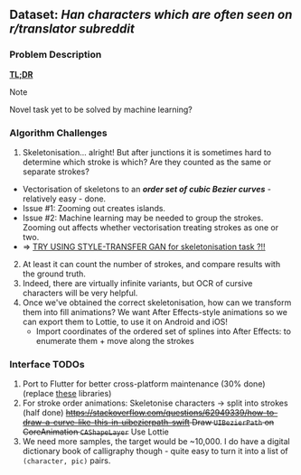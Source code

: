 ## Dataset: *Han characters which are often seen on r/translator subreddit*
### Problem Description
[**TL;DR**](https://www.google.com/search?q=site%3Ahttps%3A%2F%2Fwww.reddit.com%2Fr%2Ftranslator%2F+cursive+chinese&oq=site%3Ahttps%3A%2F%2Fwww.reddit.com%2Fr%2Ftranslator%2F+cursive+chinese&gs_lcrp=EgZjaHJvbWUyBggAEEUYOTIGCAEQRRg60gEINTU2N2owajSoAgCwAgE&sourceid=chrome&ie=UTF-8)
> [!NOTE]
> Novel task yet to be solved by machine learning?
### Algorithm Challenges
1. Skeletonisation... alright! But after junctions it is sometimes hard to determine which stroke is which? Are they counted as the same or separate strokes?
  * Vectorisation of skeletons to an ***order set of cubic Bezier curves*** - relatively easy - done.
  * Issue #1: Zooming out creates islands.
  * Issue #2: Machine learning may be needed to group the strokes. Zooming out affects whether vectorisation treating strokes as one or two.
  * => <ins>TRY USING STYLE-TRANSFER GAN for skeletonisation task ?!!</ins>
2. At least it can count the number of strokes, and compare results with the ground truth.
3. Indeed, there are virtually infinite variants, but OCR of cursive characters will be very helpful.
4. Once we've obtained the correct skeletonisation, how can we transform them into fill animations? We want After Effects-style animations so we can export them to Lottie, to use it on Android and iOS!
   * Import coordinates of the ordered set of splines into After Effects: to enumerate them + move along the strokes

### Interface TODOs
1. Port to Flutter for better cross-platform maintenance (30% done) (replace [these](Calligraphy%20Dictionary/Podfile) libraries)
2. For stroke order animations: Skeletonise characters -> split into strokes (half done) ~~https://stackoverflow.com/questions/62949339/how-to-draw-a-curve-like-this-in-uibezierpath-swift Draw `UIBezierPath` on CoreAnimation `CAShapeLayer`~~ Use Lottie
3. We need more samples, the target would be ~10,000. I do have a digital dictionary book of calligraphy though - quite easy to turn it into a list of `(character, pic)` pairs.
